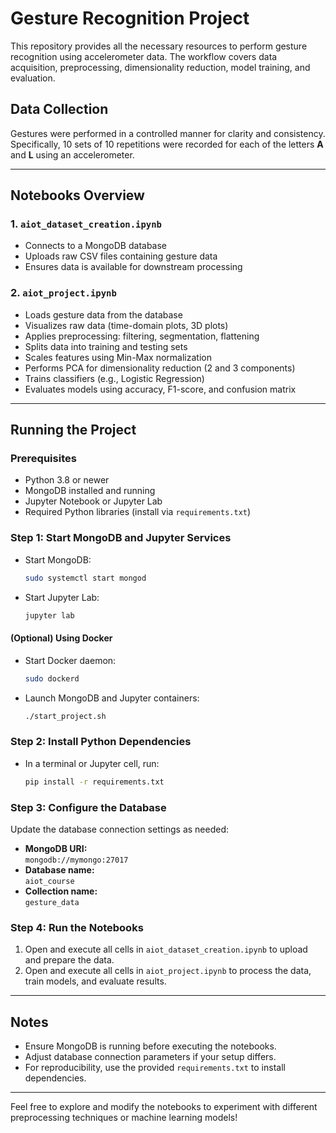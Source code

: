 # Gesture Recognition Project

This repository provides all the necessary resources to perform gesture recognition using accelerometer data. The workflow covers data acquisition, preprocessing, dimensionality reduction, model training, and evaluation.

## Data Collection

Gestures were performed in a controlled manner for clarity and consistency. Specifically, 10 sets of 10 repetitions were recorded for each of the letters **A** and **L** using an accelerometer.

---

## Notebooks Overview

### 1. `aiot_dataset_creation.ipynb`

- Connects to a MongoDB database
- Uploads raw CSV files containing gesture data
- Ensures data is available for downstream processing

### 2. `aiot_project.ipynb`

- Loads gesture data from the database
- Visualizes raw data (time-domain plots, 3D plots)
- Applies preprocessing: filtering, segmentation, flattening
- Splits data into training and testing sets
- Scales features using Min-Max normalization
- Performs PCA for dimensionality reduction (2 and 3 components)
- Trains classifiers (e.g., Logistic Regression)
- Evaluates models using accuracy, F1-score, and confusion matrix

---

## Running the Project

### Prerequisites

- Python 3.8 or newer
- MongoDB installed and running
- Jupyter Notebook or Jupyter Lab
- Required Python libraries (install via `requirements.txt`)

### Step 1: Start MongoDB and Jupyter Services

- Start MongoDB:  
    ```bash
    sudo systemctl start mongod
    ```
- Start Jupyter Lab:  
    ```bash
    jupyter lab
    ```

#### (Optional) Using Docker

- Start Docker daemon:  
    ```bash
    sudo dockerd
    ```
- Launch MongoDB and Jupyter containers:  
    ```bash
    ./start_project.sh
    ```

### Step 2: Install Python Dependencies

- In a terminal or Jupyter cell, run:  
    ```bash
    pip install -r requirements.txt
    ```

### Step 3: Configure the Database

Update the database connection settings as needed:

- **MongoDB URI:**  
    `mongodb://mymongo:27017`
- **Database name:**  
    `aiot_course`
- **Collection name:**  
    `gesture_data`

### Step 4: Run the Notebooks

1. Open and execute all cells in `aiot_dataset_creation.ipynb` to upload and prepare the data.
2. Open and execute all cells in `aiot_project.ipynb` to process the data, train models, and evaluate results.

---

## Notes

- Ensure MongoDB is running before executing the notebooks.
- Adjust database connection parameters if your setup differs.
- For reproducibility, use the provided `requirements.txt` to install dependencies.

---

Feel free to explore and modify the notebooks to experiment with different preprocessing techniques or machine learning models!
